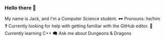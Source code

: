 ### Hello there 👋
My name is Jack, and I'm a Computer Science student.
🕶 Pronouns: he/him
❓ Currently looking for help with getting familiar with the GitHub editor.
🦉 Currently learning C++
🗨 Ask me about Dungeons & Dragons
